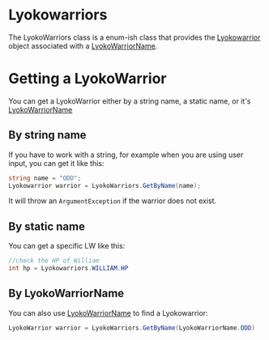 # Lyokowarriors
The LyokoWarriors class is a enum-ish class that provides the [Lyokowarrior](LyokoWarrior.md) object associated with a [LyokoWarriorName](LyokoWarriorName.md).



# Getting a LyokoWarrior
You can get a LyokoWarrior either by a string name, a static name, or it's [LyokoWarriorName](LyokowarriorName.md)

## By string name
If you have to work with a string, for example when you are using user input, you can get it like this:

```csharp
string name = "ODD";
Lyokowarrior warrior = LyokoWarriors.GetByName(name);
```
It will throw an ``ArgumentException`` if the warrior does not exist.

## By static name
You can get a specific LW like this:
```csharp
//check the HP of William
int hp = Lyokowarriors.WILLIAM.HP
```

## By LyokoWarriorName
You can also use [LyokoWarriorName](LyokoWarriorName.md) to find a Lyokowarrior:
```csharp
LyokoWarrior warrior = LyokoWarriors.GetByName(LyokoWarriorName.ODD)
```



